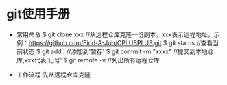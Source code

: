 # git使用手册

* 常用命令
$ git clone xxx          //从远程仓库克隆一份副本，xxx表示远程地址，示例：https://github.com/Find-A-Job/CPLUSPLUS.git
$ git status            //查看当前状态
$ git add .             //添加到'暂存'
$ git commit -m "xxxx" //提交到本地仓库,xxx代表'记号'
$ git remote -v        //列出所有远程仓库


* 工作流程
先从远程仓库克隆
